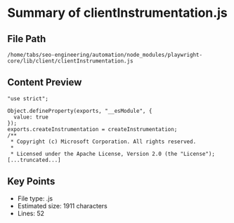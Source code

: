 # Summary of clientInstrumentation.js
  
## File Path
`/home/tabs/seo-engineering/automation/node_modules/playwright-core/lib/client/clientInstrumentation.js`

## Content Preview
```
"use strict";

Object.defineProperty(exports, "__esModule", {
  value: true
});
exports.createInstrumentation = createInstrumentation;
/**
 * Copyright (c) Microsoft Corporation. All rights reserved.
 *
 * Licensed under the Apache License, Version 2.0 (the "License");
[...truncated...]
```

## Key Points
- File type: .js
- Estimated size: 1911 characters
- Lines: 52
